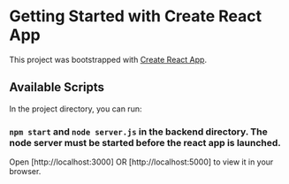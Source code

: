 # Getting Started with Create React App

This project was bootstrapped with [Create React App](https://github.com/facebook/create-react-app).

## Available Scripts

In the project directory, you can run:

### `npm start` and `node server.js` in the backend directory. The node server must be started before the react app is launched. 

Open [http://localhost:3000] OR [http://localhost:5000] to view it in your browser.
